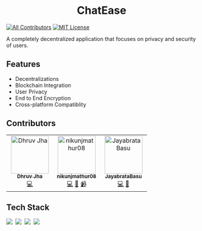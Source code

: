 <h1 align="center">ChatEase</h1>
<p align="center">
  
[![All Contributors](https://img.shields.io/badge/all_contributors-2-orange.svg?style=flat-square)](##contributors-)
[![MIT License](https://img.shields.io/badge/License-MIT-orange.svg)](https://choosealicense.com/licenses/mit/)
  
</p>

A completely decentralized application that focuses on privacy and security of users.

## Features
<ul><li>Decentralizations
<li>Blockchain Integration
<li>User Privacy
<li>End to End Encryption
<li>Cross-platform Compatiblity
</ul>

## Contributors

<!-- ALL-CONTRIBUTORS-LIST:START - Do not remove or modify this section -->
<!-- prettier-ignore-start -->
<!-- markdownlint-disable -->
<table>
  <tbody>
    <tr>
      <td align="center" valign="top" width="32.28%"><a href="https://dhrxvjhx.github.io"><img src="https://avatars.githubusercontent.com/u/68009084?v=4?s=100" width="100px;" alt="Dhruv Jha"/><br /><sub><b>Dhruv Jha</b></sub></a><br /><a href="https://github.com/dhrxvjhx/genesis1.0/commits?author=dhrxvjhx" title="Code">💻</a></td>
      <td align="center" valign="top" width="32.28%"><a href="https://github.com/nikunjmathur08"><img src="https://avatars.githubusercontent.com/u/142373040?v=4?s=100" width="100px;" alt="nikunjmathur08"/><br /><sub><b>nikunjmathur08</b></sub></a><br /><a href="https://github.com/dhrxvjhx/genesis1.0/commits?author=nikunjmathur08" title="Code">💻</a> <a href="#design-nikunjmathur08" title="Design">🎨</a> <a href="#video-nikunjmathur08" title="Videos">📹</a></td>
      <td align="center" valign="top" width="32.28%"><a href="https://github.com/JayabrataBasu"><img src="https://avatars.githubusercontent.com/u/133545838?v=4?s=100" width="100px;" alt="JayabrataBasu"/><br /><sub><b>JayabrataBasu</b></sub></a><br /><a href="https://github.com/dhrxvjhx/genesis1.0/commits?author=JayabrataBasu" title="Code">💻</a> <a href="#ideas-JayabrataBasu" title="Ideas, Planning, & Feedback">🤔</a></td>
    </tr>
  </tbody>
</table>

<!-- markdownlint-restore -->
<!-- prettier-ignore-end -->

<!-- ALL-CONTRIBUTORS-LIST:END -->
<!-- prettier-ignore-start -->
<!-- markdownlint-disable -->

<!-- markdownlint-restore -->
<!-- prettier-ignore-end -->

<!-- ALL-CONTRIBUTORS-LIST:END -->


<h2>Tech Stack</h2>
<p>
<img src="https://img.shields.io/badge/HTML5-E34F26?style=for-the-badge&logo=html5&logoColor=white" />&nbsp; 
<img src="https://img.shields.io/badge/CSS3-1572B6?style=for-the-badge&logo=css3&logoColor=white" />&nbsp;
<img src="https://img.shields.io/badge/next%20js-000000?style=for-the-badge&logo=nextdotjs&logoColor=white" />&nbsp;
<img src="https://img.shields.io/badge/Solidity-e6e6e6?style=for-the-badge&logo=solidity&logoColor=black" />
</p>

